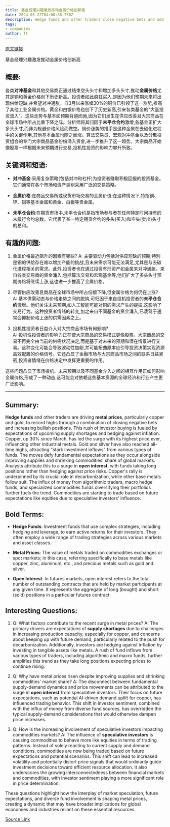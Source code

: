 ```yaml
---
title: 基金经理兴趣激发推动金属价格创新高
date: 2024-05-22T04:00:38.730Z
description: Hedge funds and other traders close negative bets and add to bullish positions
tags: 
- companies
author: ft
---
```


[原文链接](https://ft.com/content/65f473b7-1f0d-4570-bb6a-05ab9e5fed6c)

基金经理兴趣激发推动金属价格创新高

## 概要:

各类**对冲基金**和其他交易商正通过结束空头头寸和增加多头头寸,推动**金属价格**尤其是铜和黄金价格创下历史新高。投资者如此疯狂买入,是因为他们预期未来将出现供给短缺,并希望对冲通胀。自3月以来涨幅30%的铜价已引领了这一涨势,推高了其他工业金属价格。黄金和白银价格也创下了历史新高,引来各类基金的"大量投资流入"。这些走势与基本面预期背道而驰,因为它们发生在供应改善且大宗商品在全球市场中所占比重下降之际。分析师将其归因于**未平仓合约**激增,各基金正扩大多头头寸,而非为规避价格风险而做空。铜价涨势的推手是这种金属在去碳化进程中的关键作用,其他基本金属也随之而涨。算法交易员、宏观对冲基金以及分散投资组合的专门大宗商品基金纷纷涌入资金,进一步推升了这一趋势。大宗商品开始像股票一样根据未来预期进行交易,投机性投资的影响力攀升所致。

## 关键词和短语:

- **对冲基金**:采用复杂策略(包括对冲和杠杆)为投资者赚取积极回报的投资基金。它们通常在各个市场和资产类别采用广泛的交易策略。

- **金属价格**:在商品交易所或现货市场交易的金属价值;在这种情况下,特指铜、锌、铝等基本金属和黄金、白银等贵金属。

- **未平仓合约**:在期货市场中,未平仓合约是指市场参与者在任何特定时间持有的未履行合约总数。它代表了某一特定期货合约的多头(买入)和空头(卖出)头寸的总和。

## 有趣的问题:

1. 金属价格最近飙升的因素有哪些?
A: 主要驱动力包括对供应短缺的预期,特别是铜的供给存在难以增加产能的挑战,且未来需求可能无法满足,尤其是与去碳化进程相关的需求。此外,投资者也在通过投资有形资产如金属来对冲通胀。来自各类交易商的资金涌入,包括算法交易和宏观基金等,他们扩大了多头头寸预期价格将继续上涨,这也进一步推高了金属价格。

2. 尽管供应改善且商品在全球市场中所占份额下降,但金属价格为何仍在上涨?  
A: 基本供需动态与价格走势之间的脱钩,可归因于来自投机投资者的**未平仓合约**激增。他们关注未来预期,如人工智能可能对铜的需求产生的提振,这影响了交易行为。这种投资者情绪的转变,加之来自不同基金的资金涌入,已凌驾于通常会抑制价格上涨的供需因素之上。

3. 投机性投资者日益介入对大宗商品市场有何影响?  
A: 投机性投资者的影响力正在使大宗商品的交易模式更像股票。大宗商品的交易不再完全由当前的供需状况决定,而是基于对未来的预期和潜在情景进行交易。这种变化可能会导致波动性加剧,并可能扭曲原本应引导投资决策实现资源高效配置的价格信号。它还凸显了金融市场与大宗商品市场之间的联系日益紧密,投资者情绪在价格决定中发挥更重要的作用。

这些问题凸显了市场投机、未来预期以及不同基金介入之间的相互作用正如何影响金属价格,形成了一种动态,这可能会对依赖这些基本资源的全球经济和行业产生更广泛影响。


---

## Summary: 

**Hedge funds** and other traders are driving **metal prices**, particularly copper and gold, to record highs through a combination of closing negative bets and increasing bullish positions. This rush of investor buying is fueled by expectations of upcoming supply shortages and hedging against inflation. Copper, up 30% since March, has led the surge with its highest price ever, influencing other industrial metals. Gold and silver have also reached all-time highs, attracting "stark investment inflows" from various types of funds. The moves defy fundamental expectations as they occur alongside improving supplies and shrinking commodities' share of global markets. Analysts attribute this to a surge in **open interest**, with funds taking long positions rather than hedging against price risks. Copper's rally is underpinned by its crucial role in decarbonization, while other base metals follow suit. The influx of money from algorithmic traders, macro hedge funds, and specialized commodities funds diversifying their portfolios further fuels the trend. Commodities are starting to trade based on future expectations like equities due to speculative investors' influence. 

## **Bold** Terms: 
- **Hedge Funds**: Investment funds that use complex strategies, including hedging and leverage, to earn active returns for their investors. They often employ a wide range of trading strategies across various markets and asset classes. 

- **Metal Prices**: The value of metals traded on commodities exchanges or spot markets; in this case, referring specifically to base metals like copper, zinc, aluminum, etc., and precious metals such as gold and silver. 

- **Open Interest**: In futures markets, open interest refers to the total number of outstanding contracts that are held by market participants at any given time. It represents the aggregate of long (bought) and short (sold) positions in a particular futures contract. 

## Interesting Questions: 

1. Q: What factors contribute to the recent surge in metal prices? 
A: The primary drivers are expectations of **supply shortages** due to challenges in increasing production capacity, especially for copper, and concerns about keeping up with future demand, particularly related to the push for decarbonization. Additionally, investors are hedging against inflation by investing in tangible assets like metals. A rush of fund inflows from various types of traders, including algorithmic and macro funds, further amplifies this trend as they take long positions expecting prices to continue rising. 

2. Q: Why have metal prices risen despite improving supplies and shrinking commodities' market share? 
A: The disconnect between fundamental supply-demand dynamics and price movements can be attributed to the surge in **open interest** from speculative investors. Their focus on future expectations, such as potential AI-driven demand uplift for copper, has influenced trading behavior. This shift in investor sentiment, combined with the influx of money from diverse fund sources, has overridden the typical supply-demand considerations that would otherwise dampen price increases. 

3. Q: How is the increasing involvement of speculative investors impacting commodities markets? 
A: The influence of **speculative investors** is causing commodities to behave more like equities in terms of trading patterns. Instead of solely reacting to current supply and demand conditions, commodities are now being traded based on future expectations and potential scenarios. This shift can lead to increased volatility and potentially distort price signals that would ordinarily guide investment decisions toward efficient resource allocation. It also underscores the growing interconnectedness between financial markets and commodities, with investor sentiment playing a more significant role in price determination. 

These questions highlight how the interplay of market speculation, future expectations, and diverse fund involvement is shaping metal prices, creating a dynamic that may have broader implications for global economies and industries reliant on these essential resources.


[Source Link](https://ft.com/content/65f473b7-1f0d-4570-bb6a-05ab9e5fed6c)

